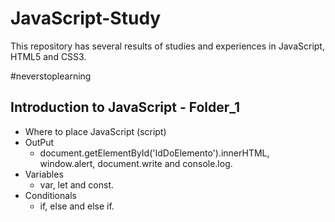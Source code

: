 # JavaScript-Study
 
This repository has several results of studies and experiences in JavaScript, HTML5 and CSS3.

#neverstoplearning

## Introduction to JavaScript - Folder_1

- Where to place JavaScript (script)
- OutPut
   - document.getElementById('IdDoElemento').innerHTML, window.alert, document.write and console.log.
- Variables
   - var, let and const.
- Conditionals
   - if, else and else if.